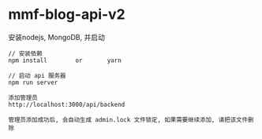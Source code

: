 # mmf-blog-api-v2

安装nodejs, MongoDB, 并启动
```
// 安装依赖
npm install        or       yarn

// 启动 api 服务器
npm run server

添加管理员
http://localhost:3000/api/backend

管理员添加成功后, 会自动生成 admin.lock 文件锁定, 如果需要继续添加, 请把该文件删除
